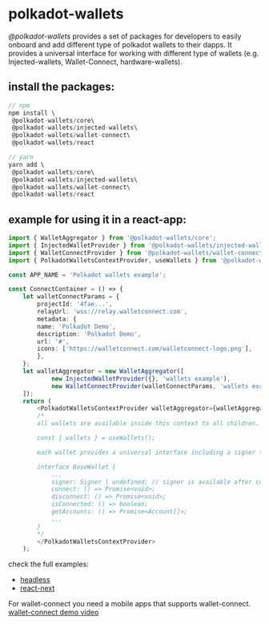 # polkadot-wallets

_@polkadot-wallets_ provides a set of packages for developers to easily onboard and add different type of polkadot wallets to their dapps. It provides a universal interface for working with different type of wallets (e.g. Injected-wallets, Wallet-Connect, hardware-wallets).

## install the packages:

```ts
// npm
npm install \
 @polkadot-wallets/core\
 @polkadot-wallets/injected-wallets\
 @polkadot-wallets/wallet-connect\
 @polkadot-wallets/react

// yarn
yarn add \
 @polkadot-wallets/core\
 @polkadot-wallets/injected-wallets\
 @polkadot-wallets/wallet-connect\
 @polkadot-wallets/react
```

## example for using it in a react-app:

```ts
import { WalletAggregator } from '@polkadot-wallets/core';
import { InjectedWalletProvider } from '@polkadot-wallets/injected-wallets';
import { WalletConnectProvider } from '@polkadot-wallets/wallet-connect';
import { PolkadotWalletsContextProvider, useWallets } from '@polkadot-wallets/react';

const APP_NAME = 'Polkadot wallets example';

const ConnectContainer = () => {
    let walletConnectParams = {
        projectId: '4fae...',
        relayUrl: 'wss://relay.walletconnect.com',
        metadata: {
        name: 'Polkadot Demo',
        description: 'Polkadot Demo',
        url: '#',
        icons: ['https://walletconnect.com/walletconnect-logo.png'],
        },
    };
    let walletAggregator = new WalletAggregator([
            new InjectedWalletProvider({}, 'wallets example'),
            new WalletConnectProvider(walletConnectParams, 'wallets example')
    ]);
    return (
        <PolkadotWalletsContextProvider walletAggregator={walletAggregator}>
        /*
        all wallets are available inside this context to all children.

        const { wallets } = useWallets();

        each wallet provides a universal interface including a signer that can be used to sign messages and transactions:

        interface BaseWallet {
            ...
            signer: Signer | undefined; // signer is available after connect() is called.
            connect: () => Promise<void>;
            disconnect: () => Promise<void>;
            isConnected: () => boolean;
            getAccounts: () => Promise<Account[]>;
            ...
        }
        */
        </PolkadotWalletsContextProvider>
    );
```

check the full examples:

- [headless](examples/react-headless/)
- [react-next](examples/react-next)

For wallet-connect you need a mobile apps that supports wallet-connect.  
[wallet-connect demo video](https://www.youtube.com/watch?v=5YkYi5HWeJQ)

